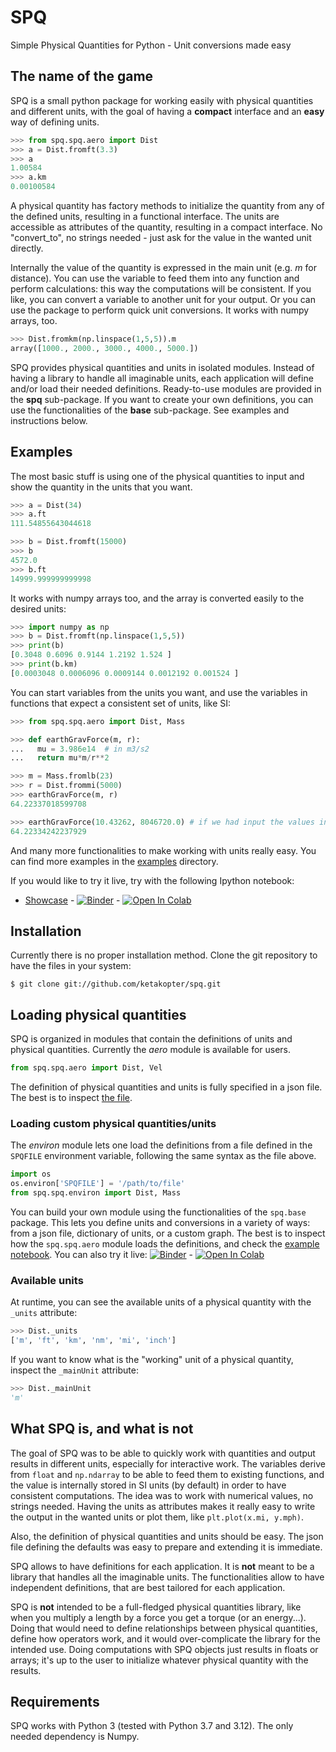 # SPQ
Simple Physical Quantities for Python - Unit conversions made easy

## The name of the game

SPQ is a small python package for working easily with physical quantities and different units, with
the goal of having a **compact** interface and an **easy** way of defining units.

```python
>>> from spq.spq.aero import Dist
>>> a = Dist.fromft(3.3)
>>> a
1.00584
>>> a.km
0.00100584
```

A physical quantity has factory methods to initialize the quantity from any of the defined units,
resulting in a functional interface. The units are accessible as attributes of the quantity,
resulting in a compact interface. No "convert_to", no strings needed - just ask for the value in the
wanted unit directly.

Internally the value of the quantity is expressed in the main unit (e.g. _m_ for distance). You can
use the variable to feed them into any function and perform calculations: this way the computations
will be consistent. If you like, you can convert a variable to another unit for your output. Or you
can use the package to perform quick unit conversions. It works with numpy arrays, too.

```python
>>> Dist.fromkm(np.linspace(1,5,5)).m
array([1000., 2000., 3000., 4000., 5000.])
```

SPQ provides physical quantities and units in isolated modules. Instead of having a library to
handle all imaginable units, each application will define and/or load their needed definitions.
Ready-to-use modules are provided in the **spq** sub-package. If you want to create your own
definitions, you can use the functionalities of the **base** sub-package. See examples and
instructions below.


## Examples

The most basic stuff is using one of the physical quantities to input and show
the quantity in the units that you want.

```python
>>> a = Dist(34)
>>> a.ft
111.54855643044618

>>> b = Dist.fromft(15000)
>>> b
4572.0
>>> b.ft
14999.999999999998
```

It works with numpy arrays too, and the array is converted easily to the desired units:

```python
>>> import numpy as np
>>> b = Dist.fromft(np.linspace(1,5,5))
>>> print(b)
[0.3048 0.6096 0.9144 1.2192 1.524 ]
>>> print(b.km)
[0.0003048 0.0006096 0.0009144 0.0012192 0.001524 ]
```

You can start variables from the units you want, and use the variables in functions that expect a
consistent set of units, like SI:

```python
>>> from spq.spq.aero import Dist, Mass

>>> def earthGravForce(m, r):
...   mu = 3.986e14  # in m3/s2
...   return mu*m/r**2

>>> m = Mass.fromlb(23)
>>> r = Dist.frommi(5000)
>>> earthGravForce(m, r)
64.22337018599708

>>> earthGravForce(10.43262, 8046720.0) # if we had input the values in kg and m directly. Same result, disregarding inaccuracies in the inputs.
64.22334242237929
```

And many more functionalities to make working with units really easy. You can find more examples in
the [examples](examples) directory.

If you would like to try it live, try with the following Ipython notebook:

* [Showcase](examples/Spq_showcase.ipynb) - [![Binder](https://mybinder.org/badge_logo.svg)](https://mybinder.org/v2/gh/ketakopter/spq/HEAD?filepath=examples%2FSpq_showcase.ipynb) - [![Open In Colab](https://colab.research.google.com/assets/colab-badge.svg)](https://colab.research.google.com/github/ketakopter/spq/blob/main/examples/Spq_showcase.ipynb)


## Installation

Currently there is no proper installation method. Clone the git repository to have the files in your system:

```
$ git clone git://github.com/ketakopter/spq.git
```


## Loading physical quantities

SPQ is organized in modules that contain the definitions of units and physical quantities. Currently
the *aero* module is available for users.

```python
from spq.spq.aero import Dist, Vel
```

The definition of physical quantities and units is fully specified in a json file. The best is to
inspect [the file](spq/spq/pq-aero.json).

### Loading custom physical quantities/units

The *environ* module lets one load the definitions from a file defined in the `SPQFILE` environment
variable, following the same syntax as the file above.

``` python
import os
os.environ['SPQFILE'] = '/path/to/file'
from spq.spq.environ import Dist, Mass
```

You can build your own module using the functionalities of the `spq.base` package. This lets you
define units and conversions in a variety of ways: from a json file, dictionary of units, or a
custom graph. The best is to inspect how the `spq.spq.aero` module loads the definitions, and check
the [example notebook](examples/Spq_creation_examples.ipynb). You can also try it live: [![Binder](https://mybinder.org/badge_logo.svg)](https://mybinder.org/v2/gh/ketakopter/spq/HEAD?filepath=examples%2FSpq_creation_examples.ipynb) - [![Open In Colab](https://colab.research.google.com/assets/colab-badge.svg)](https://colab.research.google.com/github/ketakopter/spq/blob/main/examples/Spq_creation_examples.ipynb)


### Available units

At runtime, you can see the available units of a physical
quantity with the `_units` attribute:

```python
>>> Dist._units
['m', 'ft', 'km', 'nm', 'mi', 'inch']
```

If you want to know what is the "working" unit of a physical quantity, inspect the `_mainUnit` attribute:

```python
>>> Dist._mainUnit
'm'
```

## What SPQ is, and what is not

The goal of SPQ was to be able to quickly work with quantities and output results in different
units, especially for interactive work. The variables derive from `float` and `np.ndarray` to be
able to feed them to existing functions, and the value is internally stored in SI units (by default)
in order to have consistent computations. The idea was to work with numerical values, no strings
needed. Having the units as attributes makes it really easy to write the output in the wanted units
or plot them, like `plt.plot(x.mi, y.mph)`.

Also, the definition of physical quantities and units should be easy. The json file defining the
defaults was easy to prepare and extending it is immediate.

SPQ allows to have definitions for each application. It is **not** meant to be a library that
handles all the imaginable units. The functionalities allow to have independent definitions, that
are best tailored for each application.

SPQ is **not** intended to be a full-fledged physical quantities library, like when you multiply a
length by a force you get a torque (or an energy...). Doing that would need to define relationships
between physical quantities, define how operators work, and it would over-complicate the library for
the intended use. Doing computations with SPQ objects just results in floats or arrays; it's up to
the user to initialize whatever physical quantity with the results.

## Requirements

SPQ works with Python 3 (tested with Python 3.7 and 3.12). The only needed dependency is Numpy.
